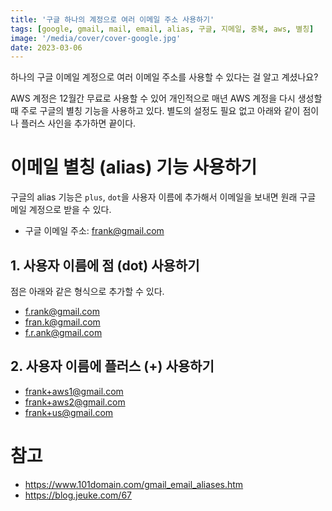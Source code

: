 ```yaml
---
title: '구글 하나의 계정으로 여러 이메일 주소 사용하기'
tags: [google, gmail, mail, email, alias, 구글, 지메일, 중복, aws, 별칭]
image: '/media/cover/cover-google.jpg'
date: 2023-03-06
---
```


하나의 구글 이메일 계정으로 여러 이메일 주소를 사용할 수 있다는 걸 알고 계셨나요? 

AWS 계정은 12월간 무료로 사용할 수 있어 개인적으로 매년 AWS 계정을 다시 생성할 때 주로 구글의 별칭 기능을 사용하고 있다. 별도의 설정도 필요 없고 아래와 같이 점이나 플러스 사인을 추가하면 끝이다. 

# 이메일 별칭 (alias) 기능 사용하기

구글의 alias 기능은 `plus`, `dot`을 사용자 이름에 추가해서 이메일을 보내면 원래 구글 메일 계정으로 받을 수 있다. 

- 구글 이메일 주소: frank@gmail.com

## 1. 사용자 이름에 점 (dot) 사용하기

점은 아래와 같은 형식으로 추가할 수 있다. 

- f.rank@gmail.com
- fran.k@gmail.com
- f.r.ank@gmail.com

## 2. 사용자 이름에 플러스 (+) 사용하기

- frank+aws1@gmail.com
- frank+aws2@gmail.com
- frank+us@gmail.com

# 참고

- https://www.101domain.com/gmail_email_aliases.htm
- https://blog.jeuke.com/67




